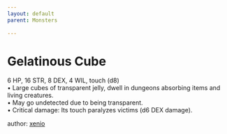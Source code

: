 ```yaml
---
layout: default
parent: Monsters 
   
--- 
```

# Gelatinous Cube
6 HP, 16 STR, 8 DEX, 4 WIL, touch (d8)  
• Large cubes of transparent jelly, dwell in dungeons absorbing items and living creatures.  
• May go undetected due to being transparent.  
• Critical damage: Its touch paralyzes victims (d6 DEX damage).  




author: [xenio](https://xenioinabottle.blogspot.com/2021/02/classic-monsters-for-cairnito-part-1.html) 


